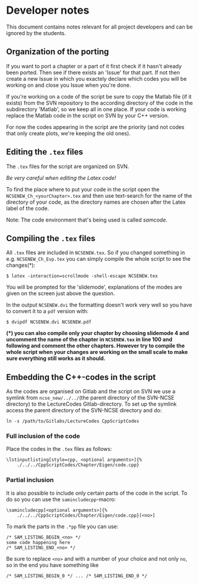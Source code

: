 # Developer notes

This document contains notes relevant for all project developers and can be
ignored by the students.

## Organization of the porting
If you want to port a chapter or a part of it first check if it hasn't 
already been ported. Then see if there exists an 'Issue' for that part.
If not then create a new Issue in which you exactely declare which codes
you will be working on and close you Issue when you're done. <br>

If you're working on a code of the script be sure to copy the Matlab file 
(if it exists) from the SVN repository to the according directory of the code
in the subdirectory 'Matlab', so we keep all in one place. 
If your code is working replace the Matlab code in the script on SVN by your
C++ version.<br>


For now the codes appearing in the script are the priority (and not
codes that only create plots, we're keeping the old ones).

## Editing the `.tex` files
The `.tex` files for the script are organized on SVN.

*Be very careful when editing the Latex code!*

To find the place where to put your code in the script open the 
`NCSENEW_Ch_<yourChapter>.tex` and then use text-search
for the name of the directory of your code, as the directory names
are chosen after the Latex label of the code.

Note: The code environment that's being used is called *samcode*.

## Compiling the `.tex` files

All `.tex` files are included in `NCSENEW.tex`.
So if you changed something in e.g. `NCSENEW_Ch_Evp.tex` you 
can simply compile the whole script to see the changes(*):

	$ latex -interaction=scrollmode -shell-escape NCSENEW.tex

You will be prompted for the 'slidemode', explanations of the modes are given
on the screen just above the question.

In the output `NCSENEW.dvi` the formatting doesn't work very well
so you have to convert it to a `pdf` version with:

	$ dvipdf NCSENEW.dvi NCSENEW.pdf

**(*) you can also compile only your chapter by choosing slidemode 4 and
uncomment the name of the chapter in `NCSENEW.tex` in line 100
and following and comment the other chapters.
However try to compile the whole script when your changes are working on the
small scale to make sure everything still works as it should.**

## Embedding the C++-codes in the script

As the codes are organised on Gitlab and the script on SVN we use a symlink
from `ncse_new/../../`(the parent directory of the SVN-NCSE directory)
to the LectureCodes Gitlab-directory.
To set up the symlink access the parent directory of the SVN-NCSE directory and do:

	ln -s /path/to/Gitlabs/LectureCodes CppScriptCodes

### Full inclusion of the code 

Place the codes in the `.tex` files as follows:

	\lstinputlisting[style=cpp, <optional arguments>]{%
		./../../CppScriptCodes/Chapter/Eigen/code.cpp}
	
### Partial inclusion

It is also possible to include only certain parts of the code in the script.
To do so you can use the `samincludecpp`-macro:

	\samincludecpp[<optional arguments>]{%
		./../../CppScriptCodes/Chapter/Eigen/code.cpp}[<no>]

To mark the parts in the `.*pp` file you can use:

    /* SAM_LISTING_BEGIN_<no> */
    some code happening here
    /* SAM_LISTING_END_<no> */
    
Be sure to replace `<no>` and with a number of your choice and not only `no`,
so in the end you have something like

    /* SAM_LISTING_BEGIN_0 */ ... /* SAM_LISTING_END_0 */

